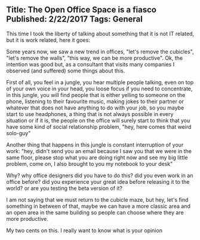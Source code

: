 Title: The Open Office Space is a fiasco
Published: 2/22/2017
Tags: General
---
This time I took the liberty of talking about something that it is not IT related, but it is work related, here it goes:

Some years now, we saw a new trend in offices, "let's remove the cubicles", "let's remove the walls", "this way, we can be more productive".
Ok, the intention was good but, as a consultant that visits many companies I observed (and suffered) some things about this.

First of all, you feel in a jungle, you hear multiple people talking, even on top of your own voice in your head, you loose focus if you need to concentrate, in this jungle, you will find people that is either yelling to someone on the phone, listening to their favourite music, making jokes to their partner or whatever that does not have anything to do with your job, so you maybe start to use headphones, a thing that is not always possible in every situation or if it is, the people on the office will surely start to think that you have some kind of social relationship problem, "hey, here comes that weird solo-guy"

Another thing that happens in this jungle is constant interruption of your work: "hey, didn't send you an email because I saw you that we were in the same floor, please stop what you are doing right now and see my big little problem, come on, I also brought to you my notebook to your desk"

Why? why office designers did you have to do this? did you even work in an office before? did you experience your great idea before releasing it to the world? or are you testing the beta version of it?

I am not saying that we must return to the cubicle maze, but hey, let's find something in between of that, maybe we can have a more classic area and an open area in the same building so people can choose where they are more productive.

My two cents on this. I really want to know what is your opinion
